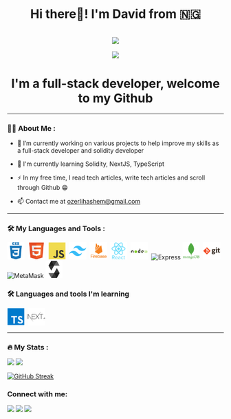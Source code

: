 <div align="center">
  <h1> Hi there👋! I'm David from 🇳🇬</h1>
  <br>
  <img src="https://user-images.githubusercontent.com/94927979/205487004-12f0708c-e057-46c1-8009-1ea911ac4969.png" />
  
  ![](https://komarev.com/ghpvc/?username=dovidmoishe&style=for-the-badge)
  <h1> I'm a full-stack developer, welcome to my Github</h1>
</div>

---

### 👨‍💻 About Me :

- :telescope: I’m currently working on various projects to help improve my skills as a full-stack developer and solidity developer

- :seedling: I'm currently learning Solidity, NextJS, TypeScript

- :zap: In my free time, I read tech articles, write tech articles and scroll through Github 😁

- :mailbox: Contact me at ozerlihashem@gmail.com

---

### 🛠️ My Languages and Tools :
<div>
  <img src="https://github.com/devicons/devicon/blob/master/icons/css3/css3-plain-wordmark.svg"  title="CSS3" alt="CSS" width="40" height="40"/>&nbsp;
  <img src="https://github.com/devicons/devicon/blob/master/icons/html5/html5-original.svg" title="HTML5" alt="HTML" width="40" height="40"/>&nbsp;
  <img src="https://github.com/devicons/devicon/blob/master/icons/javascript/javascript-original.svg" title="JavaScript" alt="JavaScript" width="40" height="40"/>&nbsp;
  <img src="https://github.com/devicons/devicon/blob/master/icons/tailwindcss/tailwindcss-plain.svg" title="Tailwind" alt="TailwindCSS" width="40" height="40"/>&nbsp;
  <img src="https://github.com/devicons/devicon/blob/master/icons/firebase/firebase-plain-wordmark.svg" title="Firebase" alt="Firebase" width="40" height="40"/>&nbsp;
  <img src="https://github.com/devicons/devicon/blob/master/icons/react/react-original-wordmark.svg" title="React" alt="React" width="40" height="40"/>&nbsp;
  <img src="https://github.com/devicons/devicon/blob/master/icons/nodejs/nodejs-original-wordmark.svg" title="NodeJS" alt="NodeJS" width="40" height="40"/>&nbsp;
  <img src="https://raw.githubusercontent.com/danielcranney/readme-generator/main/public/icons/skills/express-colored-dark.svg" width="40" height="40" alt="Express" />
  <img src="https://github.com/devicons/devicon/blob/master/icons/mongodb/mongodb-plain-wordmark.svg" title="NodeJS" alt="NodeJS" width="40" height="40"/>&nbsp;
  <img src="https://github.com/devicons/devicon/blob/master/icons/git/git-original-wordmark.svg" title="Git" **alt="Git" width="40" height="40"/>
  <img src="https://raw.githubusercontent.com/danielcranney/readme-generator/main/public/icons/skills/metamask-colored.svg" width="40" height="40" alt="MetaMask" />
  <img src="https://github.com/devicons/devicon/blob/master/icons/solidity/solidity-original.svg" width="40" height="40" alt="Solidity" />
  
</div>

### 🛠️ Languages and tools I'm learning
<div>
  <img src="https://github.com/devicons/devicon/blob/master/icons/typescript/typescript-plain.svg"  title="TypeScript" alt="TypeScript" width="40" height="40"/>&nbsp;
  <img src="https://github.com/devicons/devicon/blob/master/icons/nextjs/nextjs-original-wordmark.svg"  title="NextJS" alt="NextJS" width="40" height="40"/>&nbsp;
</div>

---

### :fire: My Stats :

<p align="flex-start">
  <img src="http://github-profile-summary-cards.vercel.app/api/cards/repos-per-language?username=dovidmoishe&theme=github_dark" width=345>
  <img src="http://github-profile-summary-cards.vercel.app/api/cards/stats?username=dovidmoishe&theme=github_dark" width=345>
</p>

[![GitHub Streak](http://github-readme-streak-stats.herokuapp.com?user=dovidmoishe&theme=highcontrast&hide_border=true&border_radius=8)](https://git.io/streak-stats)
<h3 align="left">Connect with me:</h3>
<p align="left">
<a href="https://twitter.com/thekideveloper" target="blank"><img src="https://img.icons8.com/color/48/null/twitter--v1.png"/></a>
<a href="https://instagram.com/thekideveloper" target="blank"><img src="https://img.icons8.com/color/48/null/instagram-new--v1.png"/></a>
<a href="https://hashnode.com/@thekideveloper" target="blank"><img src="https://img.icons8.com/color/48/null/hashnode.png"/></a>
</p>
